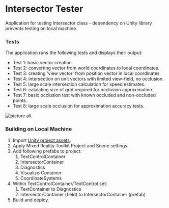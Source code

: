 ﻿# Intersector Tester
Application for testing Intersector class - dependency on Unity library prevents testing on local machine.

### Tests
The application runs the following tests and displays their output:
* Test 1: basic vector creation.
* Test 2: converting vector from world coordinates to local coordinates. 
* Test 3: creating 'view vector' from position vector in local coordinates
* Test 4: intersection on unit vectors with limited view-field, no occlusion.
* Test 5: large scale intersection calculation for speed estimates.
* Test 6: calulating size of grid required for occlusion approximation.
* Test 7: basic occlusion test with known occluded and non-occluded points.
* Test 8: large scale occlusion for approximation accuracy tests.

![picture alt](../master/imgs/IntersectorTesterScreenshot.jpg "screenshot")

### Building on Local Machine
1. Import [Unity project assets](https://github.com/VUSE-Hololens/assets/tree/master/IntersectorTester).
2. Apply Mixed Reality Toolkit Project and Scene settings.
3. Add following prefabs to project:
	1. TextControlContainer
	2. IntersectorContainer
	3. Diagnostics
	4. VisualizerContainer
	5. CoordinateSystems
4. Within TextControlContainer/TextControl set:
	1. TextContainer to Diagnostics
	2. IntersectorContainer (field) to IntersectorContainer (prefab)
5. Build and deploy.